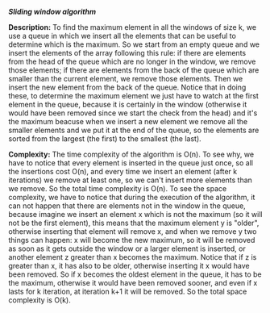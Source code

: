 <b><i>Sliding window algorithm</i></b>

<b>Description:</b> To find the maximum element in all the windows of size k, we use a queue in which we insert all the elements that
can be useful to determine which is the maximum. So we start from an empty queue and we insert the elements of the array following this
rule: if there are elements from the head of the queue which are no longer in the window, we remove those elements; if there are elements
from the back of the queue which are smaller than the current element, we remove those elements. Then we insert the new element from the
back of the queue. Notice that in doing these, to determine the maximum element we just have to watch at the first element in the queue,
because it is certainly in the window (otherwise it would have been removed since we start the check from the head) and it's the maximum
beacuse when we insert a new element we remove all the smaller elements and we put it at the end of the queue, so the elements are sorted
from the largest (the first) to the smallest (the last).

<b>Complexity:</b> The time complexity of the algorithm is O(n). To see why, we have to notice that every element is inserted in the queue
just once, so all the insertions cost O(n), and every time we insert an element (after k iterations) we remove at least one, so we can't insert more elements
than we remove. So the total time complexity is O(n).
To see the space complexity, we have to notice that during the execution of the algorithm, it can not happen that there are elements not 
in the window in the queue, because imagine we insert an element x which is not the maximum (so it will not be the first element),
this means that the maximum element y is "older", otherwise inserting that element will remove x, and when we remove y two things
can happen: x will become the new maximum, so it will be removed as soon as it gets outside the window or a larger element
is inserted, or another element z greater than x becomes the maximum. 
Notice that if z is greater than x, it has also to be older, otherwise inserting it x would have been removed. So if x becomes the oldest
element in the queue, it has to be the maximum, otherwise it would have been removed sooner, and even if x lasts for k iteration, at
iteration k+1 it will be removed. So the total space complexity is O(k).
